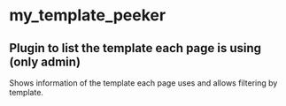 # my_template_peeker
Plugin to list the template each page is using (only admin)
---

Shows information of the template each page uses and allows filtering by template.
